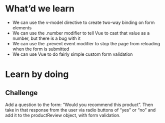 # What’d we learn
- We can use the v-model directive to create two-way binding on form elements
- We can use the .number modifier to tell Vue to cast that value as a number, but there is a bug with it
- We can use the .prevent event modifier to stop the page from reloading when the form is submitted
- We can use Vue to do fairly simple custom form validation

# Learn by doing
## Challenge
Add a question to the form: “Would you recommend this product”. Then take in that response from the user via radio buttons of “yes” or “no” and add it to the productReview object, with form validation.